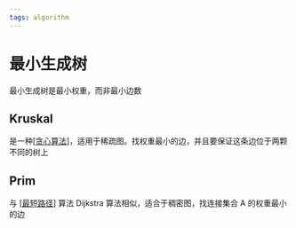 ```yaml
---
tags: algorithm
---
```


# 最小生成树

最小生成树是最小权重，而非最小边数

## Kruskal

是一种[[贪心算法]]，适用于稀疏图。找权重最小的边，并且要保证这条边位于两颗不同的树上

## Prim

与 [[最短路径]] 算法 Dijkstra 算法相似，适合于稠密图，找连接集合 A 的权重最小的边

[//begin]: # "Autogenerated link references for markdown compatibility"
[贪心算法]: ../贪心算法.md "贪心算法"
[最短路径]: 最短路径.md "最短路径"
[//end]: # "Autogenerated link references"
